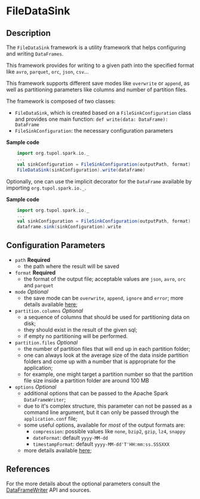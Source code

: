 # FileDataSink


## Description

The `FileDataSink` framework is a utility framework that helps configuring and writing `DataFrames`.

This framework provides for writing to a given path into the specified format like `avro`, `parquet`, `orc`,
`json`, `csv`...

This framework supports different save modes like `overwrite` or `append`, as well as partitioning parameters like
columns and number of partition files.

The framework is composed of two classes:
- `FileDataSink`, which is created based on a `FileSinkConfiguration` class and provides one main function:
    `def write(data: DataFrame): DataFrame`
- `FileSinkConfiguration`: the necessary configuration parameters

**Sample code**
```scala
    import org.tupol.spark.io._
    ...
    val sinkConfiguration = FileSinkConfiguration(outputPath, format)
    FileDataSink(sinkConfiguration).write(dataframe)
```

Optionally, one can use the implicit decorator for the `DataFrame` available by importing `org.tupol.spark.io._`.

**Sample code**
```scala
    import org.tupol.spark.io._
    ...
    val sinkConfiguration = FileSinkConfiguration(outputPath, format)
    dataframe.sink(sinkConfiguration).write
```


## Configuration Parameters

- `path` **Required**
  - the path where the result will be saved
- `format` **Required**
  - the format of the output file; acceptable values are `json`, `avro`, `orc` and `parquet`
- `mode` *Optional*
  - the save mode can be `overwrite`, `append`, `ignore` and `error`; more details available
  [here](https://spark.apache.org/docs/2.3.1/api/scala/#org.apache.spark.sql.DataFrameWriter);
- `partition.columns` *Optional*
  - a sequence of columns that should be used for partitioning data on disk;
  - they should exist in the result of the given sql;
  - if empty no partitioning will be performed.
- `partition.files` *Optional*
  - the number of partition files that will end up in each partition folder;
  - one can always look at the average size of the data inside partition folders and come up with a number that is
    appropriate for the application;
  - for example, one might target a partition number so that the partition file size inside a
    partition folder are around 100 MB
- `options` *Optional*
  - additional options that can be passed to the Apache Spark `DataFrameWriter`;
  - due to it's complex structure, this parameter can not be passed as a command line argument, but it can only be
    passed through the `application.conf` file;
  - some useful options, available for *most* of the output formats are:
    - `compression`:  possible values like `none`, `bzip2`, `gzip`, `lz4`, `snappy`
    - `dateFormat`: default `yyyy-MM-dd`
    - `timestampFormat`: default `yyyy-MM-dd'T'HH:mm:ss.SSSXXX`
  - more details available [here](https://spark.apache.org/docs/2.3.1/api/scala/#org.apache.spark.sql.DataFrameWriter);


## References

For the more details about the optional parameters consult the
[DataFrameWriter](https://spark.apache.org/docs/2.3.2/api/scala/index.html?org/apache/spark/sql/package-tree.html#org.apache.spark.sql.DataFrameWriter)
API and sources.
